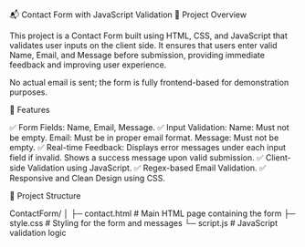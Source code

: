 📬 Contact Form with JavaScript Validation
🚀 Project Overview

This project is a Contact Form built using HTML, CSS, and JavaScript that validates user inputs on the client side. It ensures that users enter valid Name, Email, and Message before submission, providing immediate feedback and improving user experience.

No actual email is sent; the form is fully frontend-based for demonstration purposes.

🎯 Features

✅ Form Fields: Name, Email, Message.
✅ Input Validation:
Name: Must not be empty.
Email: Must be in proper email format.
Message: Must not be empty.
✅ Real-time Feedback:
Displays error messages under each input field if invalid.
Shows a success message upon valid submission.
✅ Client-side Validation using JavaScript.
✅ Regex-based Email Validation.
✅ Responsive and Clean Design using CSS.

📂 Project Structure

ContactForm/
│
├─ contact.html      # Main HTML page containing the form
├─ style.css         # Styling for the form and messages
└─ script.js         # JavaScript validation logic